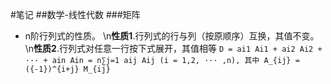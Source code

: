 #笔记
##数学-线性代数
###矩阵
+ n阶行列式的性质。
    \\n**性质1**.行列式的行与列（按原顺序）互换，其值不变。
    \\n**性质2**.行列式对任意一行按下式展开，其值相等
    `D = ai1 Ai1 + ai2 Ai2 + ··· + ain Ain = n∑j=1 aij Aij
    (i = 1,2, ··· ,n), 其中 A_{ij} = ({-1})^{i+j} M_{ij}`